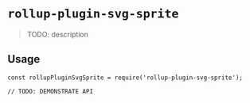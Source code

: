 # `rollup-plugin-svg-sprite`

> TODO: description

## Usage

```
const rollupPluginSvgSprite = require('rollup-plugin-svg-sprite');

// TODO: DEMONSTRATE API
```
